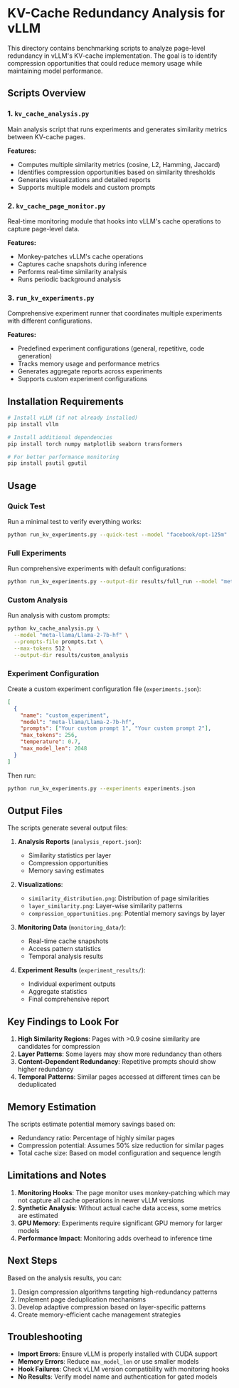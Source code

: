 # KV-Cache Redundancy Analysis for vLLM

This directory contains benchmarking scripts to analyze page-level redundancy in vLLM's KV-cache implementation. The goal is to identify compression opportunities that could reduce memory usage while maintaining model performance.

## Scripts Overview

### 1. `kv_cache_analysis.py`
Main analysis script that runs experiments and generates similarity metrics between KV-cache pages.

**Features:**
- Computes multiple similarity metrics (cosine, L2, Hamming, Jaccard)
- Identifies compression opportunities based on similarity thresholds
- Generates visualizations and detailed reports
- Supports multiple models and custom prompts

### 2. `kv_cache_page_monitor.py`
Real-time monitoring module that hooks into vLLM's cache operations to capture page-level data.

**Features:**
- Monkey-patches vLLM's cache operations
- Captures cache snapshots during inference
- Performs real-time similarity analysis
- Runs periodic background analysis

### 3. `run_kv_experiments.py`
Comprehensive experiment runner that coordinates multiple experiments with different configurations.

**Features:**
- Predefined experiment configurations (general, repetitive, code generation)
- Tracks memory usage and performance metrics
- Generates aggregate reports across experiments
- Supports custom experiment configurations

## Installation Requirements

```bash
# Install vLLM (if not already installed)
pip install vllm

# Install additional dependencies
pip install torch numpy matplotlib seaborn transformers

# For better performance monitoring
pip install psutil gputil
```

## Usage

### Quick Test
Run a minimal test to verify everything works:
```bash
python run_kv_experiments.py --quick-test --model "facebook/opt-125m"
```

### Full Experiments
Run comprehensive experiments with default configurations:
```bash
python run_kv_experiments.py --output-dir results/full_run --model "meta-llama/Llama-2-7b-hf"
```

### Custom Analysis
Run analysis with custom prompts:
```bash
python kv_cache_analysis.py \
  --model "meta-llama/Llama-2-7b-hf" \
  --prompts-file prompts.txt \
  --max-tokens 512 \
  --output-dir results/custom_analysis
```

### Experiment Configuration
Create a custom experiment configuration file (`experiments.json`):
```json
[
  {
    "name": "custom_experiment",
    "model": "meta-llama/Llama-2-7b-hf",
    "prompts": ["Your custom prompt 1", "Your custom prompt 2"],
    "max_tokens": 256,
    "temperature": 0.7,
    "max_model_len": 2048
  }
]
```

Then run:
```bash
python run_kv_experiments.py --experiments experiments.json
```

## Output Files

The scripts generate several output files:

1. **Analysis Reports** (`analysis_report.json`):
   - Similarity statistics per layer
   - Compression opportunities
   - Memory saving estimates

2. **Visualizations**:
   - `similarity_distribution.png`: Distribution of page similarities
   - `layer_similarity.png`: Layer-wise similarity patterns
   - `compression_opportunities.png`: Potential memory savings by layer

3. **Monitoring Data** (`monitoring_data/`):
   - Real-time cache snapshots
   - Access pattern statistics
   - Temporal analysis results

4. **Experiment Results** (`experiment_results/`):
   - Individual experiment outputs
   - Aggregate statistics
   - Final comprehensive report

## Key Findings to Look For

1. **High Similarity Regions**: Pages with >0.9 cosine similarity are candidates for compression
2. **Layer Patterns**: Some layers may show more redundancy than others
3. **Content-Dependent Redundancy**: Repetitive prompts should show higher redundancy
4. **Temporal Patterns**: Similar pages accessed at different times can be deduplicated

## Memory Estimation

The scripts estimate potential memory savings based on:
- Redundancy ratio: Percentage of highly similar pages
- Compression potential: Assumes 50% size reduction for similar pages
- Total cache size: Based on model configuration and sequence length

## Limitations and Notes

1. **Monitoring Hooks**: The page monitor uses monkey-patching which may not capture all cache operations in newer vLLM versions
2. **Synthetic Analysis**: Without actual cache data access, some metrics are estimated
3. **GPU Memory**: Experiments require significant GPU memory for larger models
4. **Performance Impact**: Monitoring adds overhead to inference time

## Next Steps

Based on the analysis results, you can:
1. Design compression algorithms targeting high-redundancy patterns
2. Implement page deduplication mechanisms
3. Develop adaptive compression based on layer-specific patterns
4. Create memory-efficient cache management strategies

## Troubleshooting

- **Import Errors**: Ensure vLLM is properly installed with CUDA support
- **Memory Errors**: Reduce `max_model_len` or use smaller models
- **Hook Failures**: Check vLLM version compatibility with monitoring hooks
- **No Results**: Verify model name and authentication for gated models